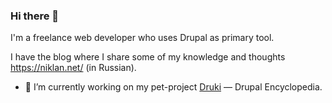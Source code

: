 ### Hi there 👋

I'm a freelance web developer who uses Drupal as primary tool.

I have the blog where I share some of my knowledge and thoughts https://niklan.net/ (in Russian).

- 🔭 I’m currently working on my pet-project [Druki](https://github.com/Druki-ru) — Drupal Encyclopedia.

<!--
**Niklan/niklan** is a ✨ _special_ ✨ repository because its `README.md` (this file) appears on your GitHub profile.

Here are some ideas to get you started:

- 🔭 I’m currently working on ...
- 🌱 I’m currently learning ...
- 👯 I’m looking to collaborate on ...
- 🤔 I’m looking for help with ...
- 💬 Ask me about ...
- 📫 How to reach me: ...
- 😄 Pronouns: ...
- ⚡ Fun fact: ...
-->
